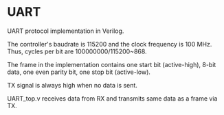 # UART
UART protocol implementation in Verilog.

  The controller's baudrate is 115200 and the clock frequency is 100 MHz. Thus, cycles per bit are 100000000/115200~868.

  The frame in the implementation contains one start bit (active-high), 8-bit data, one even parity bit, one stop bit (active-low).

  TX signal is always high when no data is sent.
  
  UART_top.v receives data from RX and transmits same data as a frame via TX.
